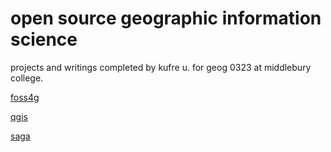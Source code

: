 # open source geographic information science
projects and writings completed by kufre u. for geog 0323 at middlebury college.

[foss4g](foss4g.md)

[qgis](qgis.md)

[saga](saga.md)
